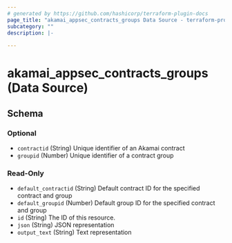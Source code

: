 ```yaml
---
# generated by https://github.com/hashicorp/terraform-plugin-docs
page_title: "akamai_appsec_contracts_groups Data Source - terraform-provider-akamai"
subcategory: ""
description: |-
  
---
```


# akamai_appsec_contracts_groups (Data Source)





<!-- schema generated by tfplugindocs -->
## Schema

### Optional

- `contractid` (String) Unique identifier of an Akamai contract
- `groupid` (Number) Unique identifier of a contract group

### Read-Only

- `default_contractid` (String) Default contract ID for the specified contract and group
- `default_groupid` (Number) Default group ID for the specified contract and group
- `id` (String) The ID of this resource.
- `json` (String) JSON representation
- `output_text` (String) Text representation
